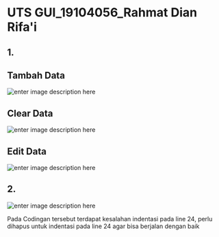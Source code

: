 # UTS GUI_19104056_Rahmat Dian Rifa'i

## 1.

##  Tambah Data

![enter image description here](https://i.ibb.co/GVD4x8t/1.png)

## Clear Data
![enter image description here](https://i.ibb.co/F8sP4tS/2.png)



##  Edit Data
![enter image description here](https://i.ibb.co/Dk9YhSc/3.png)


## 2.
![enter image description here](https://i.ibb.co/k2RZ4F5/4.png)

Pada Codingan tersebut terdapat kesalahan indentasi pada line 24, perlu dihapus untuk indentasi pada line 24 agar bisa berjalan dengan baik
